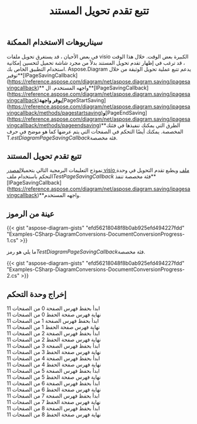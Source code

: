 ﻿---
title: تتبع تقدم تحويل المستند
type: docs
weight: 970
url: /ar/net/track-document-conversion-progress/
description: يشرح هذا القسم كيفية تتبع تقدم التحويل لملفات visio باستخدام Aspose.Diagram.
---
## **سيناريوهات الاستخدام الممكنة**

 في بعض الأحيان ، قد يستغرق تحويل ملفات visio الكبيرة بعض الوقت. خلال هذا الوقت ، قد ترغب في إظهار تقدم تحويل المستند بدلاً من مجرد شاشة تحميل لتحسين إمكانية استخدام التطبيق الخاص بك. Aspose.Diagram يدعم تتبع عملية تحويل الوثيقة من خلال توفير**[IPageSavingCallback] (https://reference.aspose.com/diagram/net/aspose.diagram.saving/ipagesavingcallback)** واجهه المستخدم. ال**[IPageSavingCallback] (https://reference.aspose.com/diagram/net/aspose.diagram.saving/ipagesavingcallback)**يوفر واجهة**[PageStartSaving] (https://reference.aspose.com/diagram/net/aspose.diagram.saving/ipagesavingcallback/methods/pagestartsaving)**و**[PageEndSaving] (https://reference.aspose.com/diagram/net/aspose.diagram.saving/ipagesavingcallback/methods/pageendsaving)**الطرق التي يمكنك تنفيذها في فئتك المخصصة. يمكنك أيضًا التحكم في الصفحات التي يتم عرضها كما هو موضح في حرف T.*estDiagramPageSavingCallback*فئة مخصصة.

## **تتبع تقدم تحويل المستند**

 نموذج التعليمات البرمجية التالي بتحميل[المصدر visio ملف](Drawing1.vsdx) ويطبع تقدم التحويل في وحدة التحكم باستخدام ملف*TestPageSavingCallback* فئة مخصصة تنفذ**[IPageSavingCallback] (https://reference.aspose.com/diagram/net/aspose.diagram.saving/ipagesavingcallback)**واجهه المستخدم.

## **عينة من الرموز**

{{< gist "aspose-diagram-gists" "efd56218048f8b0ab925efd494227fdd" "Examples-CSharp-DiagramConversions-DocumentConversionProgress-1.cs" >}}

ما يلي هو رمز*TestDiagramPageSavingCallback*فئة مخصصة.

{{< gist "aspose-diagram-gists" "efd56218048f8b0ab925efd494227fdd" "Examples-CSharp-DiagramConversions-DocumentConversionProgress-2.cs" >}}

## **إخراج وحدة التحكم**

ابدأ بحفظ فهرس الصفحة 0 من الصفحات 11</br>
نهاية فهرس صفحة الحفظ 0 من الصفحات 11</br>
ابدأ بحفظ فهرس الصفحة 1 من الصفحات 11</br>
نهاية فهرس صفحة الحفظ 1 من الصفحات 11</br>
ابدأ بحفظ فهرس الصفحة 2 من الصفحات 11</br>
نهاية فهرس صفحة الحفظ 2 من الصفحات 11</br>
ابدأ بحفظ فهرس الصفحة 3 من الصفحات 11</br>
نهاية فهرس صفحة الحفظ 3 من الصفحات 11</br>
ابدأ بحفظ فهرس الصفحة 4 من الصفحات 11</br>
نهاية فهرس صفحة الحفظ 4 من الصفحات 11</br>
ابدأ بحفظ فهرس الصفحة 5 من الصفحات 11</br>
نهاية فهرس صفحة الحفظ 5 من الصفحات 11</br>
ابدأ بحفظ فهرس الصفحة 6 من الصفحات 11</br>
نهاية فهرس صفحة الحفظ 6 من الصفحات 11</br>
ابدأ بحفظ فهرس الصفحة 7 من الصفحات 11</br>
نهاية فهرس صفحة الحفظ 7 من الصفحات 11</br>
ابدأ بحفظ فهرس الصفحة 8 من الصفحات 11</br>
نهاية فهرس صفحة الحفظ 8 من الصفحات 11
